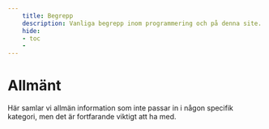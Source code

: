 ```yaml
---
    title: Begrepp
    description: Vanliga begrepp inom programmering och på denna site.
    hide: 
    - toc
    - 
---
```


# Allmänt

Här samlar vi allmän information som inte passar in i någon specifik kategori, men det är fortfarande viktigt att ha med.